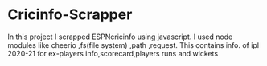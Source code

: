 # Cricinfo-Scrapper

In this project I scrapped ESPNcricinfo using javascript. 
I used node modules like cheerio ,fs(file system) ,path ,request.
This contains info. of ipl 2020-21 for ex-players info,scorecard,players runs and wickets

